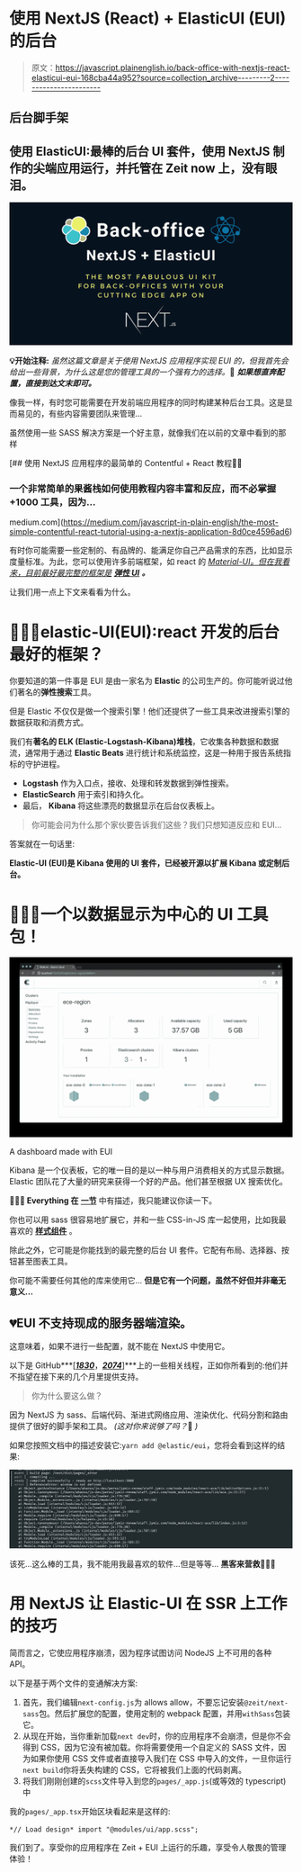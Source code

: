 # 使用 NextJS (React) + ElasticUI (EUI)的后台

> 原文：<https://javascript.plainenglish.io/back-office-with-nextjs-react-elasticui-eui-168cba44a952?source=collection_archive---------2----------------------->

## 后台脚手架

## 使用 ElasticUI:最棒的后台 UI 套件，使用 NextJS 制作的尖端应用运行，并托管在 Zeit now 上，没有眼泪。

![](img/202ba866f79c1ba404fec27038b84661.png)

**💡开始注释:** *虽然这篇文章是关于使用 NextJS 应用程序实现 EUI 的，但我首先会给出一些背景，为什么这是您的管理工具的一个强有力的选择。*🎯 ***如果想直奔配置，直接到达文末即可。***

像我一样，有时您可能需要在开发前端应用程序的同时构建某种后台工具。这是显而易见的，有些内容需要团队来管理…

虽然使用一些 SASS 解决方案是一个好主意，就像我们在以前的文章中看到的那样

[](https://medium.com/javascript-in-plain-english/the-most-simple-contentful-react-tutorial-using-a-nextjs-application-8d0ce4596ad6) [## 使用 NextJS 应用程序的最简单的 Contentful + React 教程👊🏻

### 一个非常简单的果酱栈如何使用教程内容丰富和反应，而不必掌握+1000 工具，因为…

medium.com](https://medium.com/javascript-in-plain-english/the-most-simple-contentful-react-tutorial-using-a-nextjs-application-8d0ce4596ad6) 

有时你可能需要一些定制的、有品牌的、能满足你自己产品需求的东西，比如显示度量标准。为此，您可以使用许多前端框架，如 react 的 [*Material-UI。但在我看来，目前最好最完整的框架是*](https://material-ui.com/) *[**弹性 UI**](https://elastic.github.io/eui/#/) **。***

让我们用一点上下文来看看为什么。

# 👨🏻‍🔬elastic-UI(EUI):react 开发的后台最好的框架？

你要知道的第一件事是 EUI 是由一家名为 **Elastic** 的公司生产的。你可能听说过他们著名的**弹性搜索**工具。

但是 Elastic 不仅仅是做一个搜索引擎！他们还提供了一些工具来改进搜索引擎的数据获取和消费方式。

我们有**著名的 ELK (Elastic-Logstash-Kibana)堆栈**，它收集各种数据和数据流，通常用于通过 **Elastic Beats** 进行统计和系统监控，这是一种用于报告系统指标的守护进程。

*   **Logstash** 作为入口点，接收、处理和转发数据到弹性搜索。
*   **ElasticSearch** 用于索引和持久化。
*   最后， **Kibana** 将这些漂亮的数据显示在后台仪表板上。

> 你可能会问为什么那个家伙要告诉我们这些？我们只想知道反应和 EUI…

答案就在一句话里:

**Elastic-UI (EUI)是 Kibana 使用的 UI 套件，已经被开源以扩展 Kibana 或定制后台。**

# 👨🏻‍🎨一个以数据显示为中心的 UI 工具包！

![](img/74dc71ebf734ac3b6bfa359f290db4d7.png)

A dashboard made with EUI

Kibana 是一个仪表板，它的唯一目的是以一种与用户消费相关的方式显示数据。Elastic 团队花了大量的研究来获得一个好的产品。他们甚至根据 UX 搜索优化。

**💁🏻‍♂ ️Everything 在** [**一节**](https://elastic.github.io/eui/#/guidelines/writing) 中有描述，我只能建议你读一下。

你也可以用 sass 很容易地扩展它，并和一些 CSS-in-JS 库一起使用，比如我最喜欢的 [**样式组件**](https://www.styled-components.com/) 。

除此之外，它可能是你能找到的最完整的后台 UI 套件。它配有布局、选择器、按钮甚至图表工具。

你可能不需要任何其他的库来使用它… **但是它有一个问题，虽然不好但并非毫无意义…**

## 💔EUI 不支持现成的服务器端渲染。

这意味着，如果不进行一些配置，就不能在 NextJS 中使用它。

以下是 GitHub***[***[***1830***](https://github.com/elastic/eui/issues/1830)***，***[***2074***](https://github.com/elastic/eui/issues/2074)***]***上的一些相关线程，正如你所看到的:他们并不指望在接下来的几个月里提供支持。

> 你为什么要这么做？

因为 NextJS 为 sass、后端代码、渐进式网络应用、渲染优化、代码分割和路由提供了很好的脚手架和工具。 *(这对你来说够了吗？*🤣 *)*

如果您按照文档中的描述安装它:`yarn add @elastic/eui`，您将会看到这样的结果:

![](img/24452abd804cb53c371d425dbe9bec2a.png)

该死…这么棒的工具，我不能用我最喜欢的软件…但是等等… **黑客来营救🕵🏿‍♂️**

# 用 NextJS 让 Elastic-UI 在 SSR 上工作的技巧

简而言之，它使应用程序崩溃，因为程序试图访问 NodeJS 上不可用的各种 API。

以下是基于两个文件的变通解决方案:

1.  首先，我们编辑`next-config.js`为 allows allow，不要忘记安装`@zeit/next-sass`包。然后扩展您的配置，使用定制的 webpack 配置，并用`withSass`包装它。
2.  从现在开始，当你重新加载`next dev`时，你的应用程序不会崩溃，但是你不会得到 CSS，因为它没有被加载。你将需要使用一个自定义的 SASS 文件，因为如果你使用 CSS 文件或者直接导入我们在 CSS 中导入的文件，一旦你运行`next build`你将丢失构建的 CSS，它将被我们上面的代码剥离。
3.  将我们刚刚创建的`scss`文件导入到您的`pages/_app.js`(或等效的 typescript)中

我的`pages/_app.tsx`开始区块看起来是这样的:

```
*// Load design* import "@modules/ui/app.scss";
```

我们到了。享受你的应用程序在 Zeit + EUI 上运行的乐趣，享受令人敬畏的管理体验！